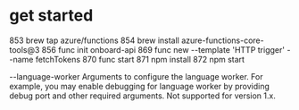 # get started
853  brew tap azure/functions
854  brew install azure-functions-core-tools@3
856  func init onboard-api
869  func new --template 'HTTP trigger' --name fetchTokens
870  func start
871  npm install
872  npm start  

--language-worker
Arguments to configure the language worker. For example, you may enable debugging for language worker by providing debug port and other required arguments. Not supported for version 1.x.
